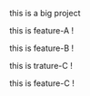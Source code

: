 this is a big project



this is feature-A !



this is feature-B  !



this is trature-C  !



this is feature-C  !



